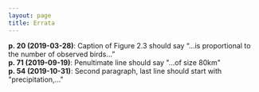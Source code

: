 ```yaml
---
layout: page
title: Errata
---
```

**p. 20 (2019-03-28)**: Caption of Figure 2.3 should say “…is proportional to the number of observed birds…”  
**p. 71 (2019-09-19)**: Penultimate line should say "...of size 80km"  
**p. 54 (2019-10-31)**: Second paragraph, last line should start with "precipitation,..."
